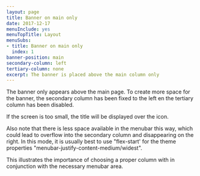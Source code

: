 ```yaml
---
layout: page
title: Banner on main only
date: 2017-12-17
menuInclude: yes
menuTopTitle: Layout
menuSubs:
- title: Banner on main only
  index: 1
banner-position: main
secondary-column: left
tertiary-column: none
excerpt: The banner is placed above the main column only
---
```

The banner only appears above the main page. To create more space for the banner, the secondary column has been fixed to the left en the tertiary column has been disabled.

If the screen is too small, the title will be displayed over the icon.

Also note that there is less space available in the menubar this way, which could lead to overflow into the secondary column and disappearing on the right. In this mode, it is usually best to use "flex-start' for the theme properties "menubar-justify-content-medium/widest".

This illustrates the importance of choosing a proper column with in conjunction with the necessary menubar area.